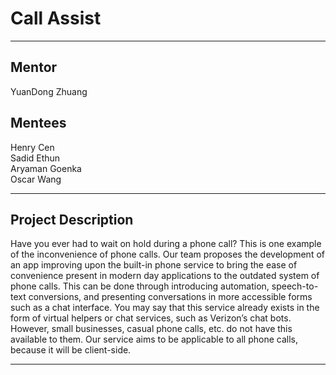 # Call Assist

-----

## Mentor
YuanDong Zhuang
## Mentees
Henry Cen  
Sadid Ethun  
Aryaman Goenka  
Oscar Wang 

-----

## Project Description
Have you ever had to wait on hold during a phone call? This is one example of the inconvenience of phone calls. Our team proposes the development of an app improving upon the built-in phone service to bring the ease of convenience present in modern day applications to the outdated system of phone calls. This can be done through introducing automation, speech-to-text conversions, and presenting conversations in more accessible forms such as a chat interface. You may say that this service already exists in the form of virtual helpers or chat services, such as Verizon’s chat bots. However, small businesses, casual phone calls, etc. do not have this available to them. Our service aims to be applicable to all phone calls, because it will be client-side.

-----
